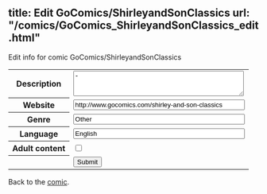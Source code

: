 title: Edit GoComics/ShirleyandSonClassics
url: "/comics/GoComics_ShirleyandSonClassics_edit.html"
---
Edit info for comic GoComics/ShirleyandSonClassics

<form name="comic" action="http://gaepostmail.appspot.com/comic/" method="post">
<table class="comicinfo">
<tr>
<th>Description</th><td><textarea name="description" cols="40" rows="3">-</textarea></td>
</tr>
<tr>
<th>Website</th><td><input type="text" name="url" value="http://www.gocomics.com/shirley-and-son-classics" size="40"/></td>
</tr>
<tr>
<th>Genre</th><td><input type="text" name="genre" value="Other" size="40"/></td>
</tr>
<tr>
<th>Language</th><td><input type="text" name="language" value="English" size="40"/></td>
</tr>
<tr>
<th>Adult content</th><td><input type="checkbox" name="adult" value="adult" /></td>
</tr>
<tr>
<th></th><td>
<input type="hidden" name="comic" value="GoComics_ShirleyandSonClassics" />
<input type="submit" name="submit" value="Submit" />
</td>
</tr>
</table>
</form>

Back to the [comic](GoComics_ShirleyandSonClassics.html).
